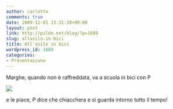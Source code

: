 ```yaml
---
author: carlotta
comments: true
date: 2009-12-01 13:31:10+00:00
layout: post
link: http://pilde.net/blog/?p=1689
slug: allasilo-in-bici
title: All'asilo in bici
wordpress_id: 1689
categories:
- Presentazione
---
```


Marghe, quando non è raffreddata, va a scuola in bici con P

![](http://pilde.net/blog/wp-content/uploads/2009/12/bici_papa.jpg)




e le piace, P dice che chiacchera e si guarda intorno tutto il tempo!
